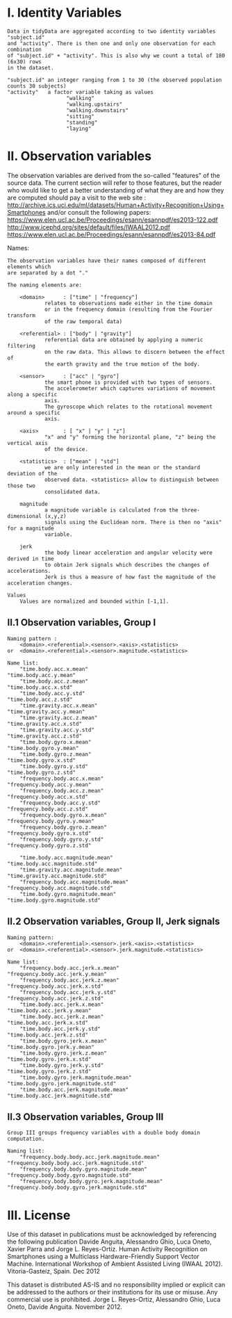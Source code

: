 
I. Identity Variables
=====================
	Data in tidyData are aggregated according to two identity variables "subject.id"
	and "activity". There is then one and only one observation for each combination
	of "subject.id" + "activity". This is also why we count a total of 180 (6x30) rows
	in the dataset.

	"subject.id" an integer ranging from 1 to 30 (the observed population counts 30 subjects)
	"activity"	 a factor variable taking as values 
					   "walking"
					   "walking.upstairs"
					   "walking.downstairs"
					   "sitting"
					   "standing"
					   "laying"

II. Observation variables
=========================

The observation variables are derived from the so-called "features" of the source data.
The current section will refer to those features, but the reader who would like to get
a better understanding of what they are and how they are computed should pay a visit to
the web site :
	http://archive.ics.uci.edu/ml/datasets/Human+Activity+Recognition+Using+Smartphones
and/or consult the following papers:
	https://www.elen.ucl.ac.be/Proceedings/esann/esannpdf/es2013-122.pdf
	http://www.icephd.org/sites/default/files/IWAAL2012.pdf
	https://www.elen.ucl.ac.be/Proceedings/esann/esannpdf/es2013-84.pdf


Names:
	
	The observation variables have their names composed of different elements which
	are separated by a dot "."
	
	The naming elements are:
	
		<domain>      : ["time" | "frequency"]
				relates to observations made either in the time domain
				or in the frequency domain (resulting from the Fourier transform
				of the raw temporal data)
				
		<referential> : ["body" | "gravity"]
				referential data are obtained by applying a numeric filtering
				on the raw data. This allows to discern between the effect of
				the earth gravity and the true motion of the body. 
		
		<sensor>      : ["acc" | "gyro"]
				the smart phone is provided with two types of sensors.
				The accelerometer which captures variations of movement along a specific
				axis.
				The gyroscope which relates to the rotational movement around a specific
				axis.
				
		<axis>        : [ "x" | "y" | "z"]
				"x" and "y" forming the horizontal plane, "z" being the vertical axis
				of the device.
		
		<statistics>  : ["mean" | "std"]
				we are only interested in the mean or the standard deviation of the
				observed data. <statistics> allow to distinguish between those two
				consolidated data.
		
        magnitude
				a magnitude variable is calculated from the three-dimensional (x,y,z)
				signals using the Euclidean norm. There is then no "axis" for a magnitude
				variable.
		
		jerk
				the body linear acceleration and angular velocity were derived in time
				to obtain Jerk signals which describes the changes of accelerations.
				Jerk is thus a measure of how fast the magnitude of the acceleration changes.
				
	Values
		Values are normalized and bounded within [-1,1].


II.1 Observation variables, Group I
-----------------------------------

	Naming pattern :
		<domain>.<referential>.<sensor>.<axis>.<statistics>
	or	<domain>.<referential>.<sensor>.magnitude.<statistics>
		
	Name list:
		"time.body.acc.x.mean"                         "time.body.acc.y.mean"                        
		"time.body.acc.z.mean"                         "time.body.acc.x.std"                         
		"time.body.acc.y.std"                          "time.body.acc.z.std"                         
		"time.gravity.acc.x.mean"                      "time.gravity.acc.y.mean"                     
		"time.gravity.acc.z.mean"                      "time.gravity.acc.x.std"                      
		"time.gravity.acc.y.std"                       "time.gravity.acc.z.std"   
		"time.body.gyro.x.mean"                        "time.body.gyro.y.mean"                       
		"time.body.gyro.z.mean"                        "time.body.gyro.x.std"                        
		"time.body.gyro.y.std"                         "time.body.gyro.z.std"
		"frequency.body.acc.x.mean"                    "frequency.body.acc.y.mean"                   
		"frequency.body.acc.z.mean"                    "frequency.body.acc.x.std"                    
		"frequency.body.acc.y.std"                     "frequency.body.acc.z.std"
		"frequency.body.gyro.x.mean"                   "frequency.body.gyro.y.mean"                  
		"frequency.body.gyro.z.mean"                   "frequency.body.gyro.x.std"                   
		"frequency.body.gyro.y.std"                    "frequency.body.gyro.z.std" 

		"time.body.acc.magnitude.mean"                 "time.body.acc.magnitude.std"                 
		"time.gravity.acc.magnitude.mean"              "time.gravity.acc.magnitude.std"    
		"frequency.body.acc.magnitude.mean"            "frequency.body.acc.magnitude.std" 
		"time.body.gyro.magnitude.mean"                "time.body.gyro.magnitude.std" 	

II.2 Observation variables, Group II, Jerk signals
--------------------------------------------------
	Naming pattern:
		<domain>.<referential>.<sensor>.jerk.<axis>.<statistics>
	or	<domain>.<referential>.<sensor>.jerk.magnitude.<statistics>
		
	Name list:
		"frequency.body.acc.jerk.x.mean"               "frequency.body.acc.jerk.y.mean"              
		"frequency.body.acc.jerk.z.mean"               "frequency.body.acc.jerk.x.std"               
		"frequency.body.acc.jerk.y.std"                "frequency.body.acc.jerk.z.std"  
		"time.body.acc.jerk.x.mean"                    "time.body.acc.jerk.y.mean"                   
		"time.body.acc.jerk.z.mean"                    "time.body.acc.jerk.x.std"                    
		"time.body.acc.jerk.y.std"                     "time.body.acc.jerk.z.std"      
		"time.body.gyro.jerk.x.mean"                   "time.body.gyro.jerk.y.mean"                  
		"time.body.gyro.jerk.z.mean"                   "time.body.gyro.jerk.x.std"                   
		"time.body.gyro.jerk.y.std"                    "time.body.gyro.jerk.z.std"               
		"time.body.gyro.jerk.magnitude.mean"           "time.body.gyro.jerk.magnitude.std" 
		"time.body.acc.jerk.magnitude.mean"            "time.body.acc.jerk.magnitude.std"

II.3 Observation variables, Group III
-------------------------------------
	Group III groups frequency variables with a double body domain computation.
	
	Naming list:
		"frequency.body.body.acc.jerk.magnitude.mean"  "frequency.body.body.acc.jerk.magnitude.std"  
		"frequency.body.body.gyro.magnitude.mean"      "frequency.body.body.gyro.magnitude.std"      
		"frequency.body.body.gyro.jerk.magnitude.mean" "frequency.body.body.gyro.jerk.magnitude.std"
		
III. License
============
Use of this dataset in publications must be acknowledged by referencing the following publication
	Davide Anguita, Alessandro Ghio, Luca Oneto, Xavier Parra and Jorge L. Reyes-Ortiz.
	Human Activity Recognition on Smartphones using a Multiclass Hardware-Friendly Support Vector Machine.
	International Workshop of Ambient Assisted Living (IWAAL 2012). Vitoria-Gasteiz, Spain. Dec 2012

This dataset is distributed AS-IS and no responsibility implied or explicit can be addressed to the authors
or their institutions for its use or misuse. Any commercial use is prohibited.
	Jorge L. Reyes-Ortiz, Alessandro Ghio, Luca Oneto, Davide Anguita. November 2012.
